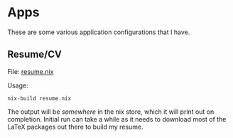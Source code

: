 # Apps

These are some various application configurations that I have.



## Resume/CV

File: [resume.nix](resume.nix)

Usage:

```
nix-build resume.nix
```

The output will be *somewhere* in the nix store, which it will print out on completion. Initial run can take a while as it needs to download most of the LaTeX packages out there to build my resume.